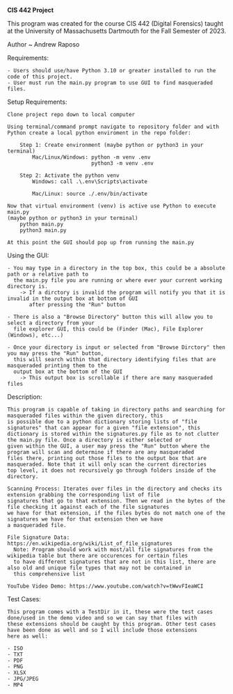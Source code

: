 **CIS 442 Project**

This program was created for the course CIS 442 (Digital Forensics)
taught at the University of Massachusetts Dartmouth
for the Fall Semester of 2023.

Author ~ Andrew Raposo

Requirements:
    
    - Users should use/have Python 3.10 or greater installed to run the code of this project.
    - User must run the main.py program to use GUI to find masqueraded files.


Setup Requirements:

    Clone project repo down to local computer

    Using terminal/command prompt navigate to repository folder and with Python create a local python enviroment in the repo folder:
        
        Step 1: Create environment (maybe python or python3 in your terminal)
            Mac/Linux/Windows: python -m venv .env
                               python3 -m venv .env

        Step 2: Activate the python venv
            Windows: call .\.env\Scripts\activate

            Mac/Linux: source ./.env/bin/activate

    Now that virtual environment (venv) is active use Python to execute main.py
    (maybe python or python3 in your terminal)
        python main.py
        python3 main.py

    At this point the GUI should pop up from running the main.py


Using the GUI:

    - You may type in a directory in the top box, this could be a absolute path or a relative path to 
      the main.py file you are running or where ever your current working directory is.
        -> If a dirctory is invalid the program will notify you that it is invalid in the output box at bottom of GUI
           after pressing the "Run" button
    
    - There is also a "Browse Directory" button this will allow you to select a directory from your
      file explorer GUI, this could be (Finder (Mac), File Explorer (Windows), etc...)

    - Once your directory is input or selected from "Browse Dirctory" then you may press the "Run" button,
      this will search within that directory identifying files that are masqueraded printing them to the 
      output box at the bottom of the GUI
        -> This output box is scrollable if there are many masqueraded files


Description:

    This program is capable of taking in directory paths and searching for masqueraded files within the given directory, this
    is possible due to a python dictionary storing lists of "file signatures" that can appear for a given "file extension", this
    dictionary is stored within the signatures.py file as to not clutter the main.py file. Once a directory is either selected or
    given within the GUI, a user may press the "Run" button where the program will scan and determine if there are any masqueraded
    files there, printing out those files to the output box that are masqueraded. Note that it will only scan the current directories
    top level, it does not recursively go through folders inside of the directory.

    Scanning Process: Iterates over files in the directory and checks its extension grabbing the corresponding list of file
    signatures that go to that extension. Then we read in the bytes of the file checking it against each of the file signatures
    we have for that extension, if the files bytes do not match one of the signatures we have for that extension then we have
    a masqueraded file.

    File Signature Data: https://en.wikipedia.org/wiki/List_of_file_signatures
      Note: Program should work with most/all file signatures from the wikipedia table but there are occurences for certain files
      to have different signatures that are not in this list, there are also old and unique file types that may not be contained in
      this comprehensive list

    YouTube Video Demo: https://www.youtube.com/watch?v=tWwvFIeaWCI

Test Cases:

    This program comes with a TestDir in it, these were the test cases done/used in the demo video and so we can say that files with
    these extensions should be caught by this program. Other test cases have been done as well and so I will include those extensions
    here as well:

    - ISO
    - TXT
    - PDF
    - PNG
    - XLSX
    - JPG/JPEG
    - MP4